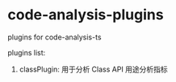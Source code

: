 # code-analysis-plugins
plugins for code-analysis-ts

plugins list:

1. classPlugin: 用于分析 Class API 用途分析指标
